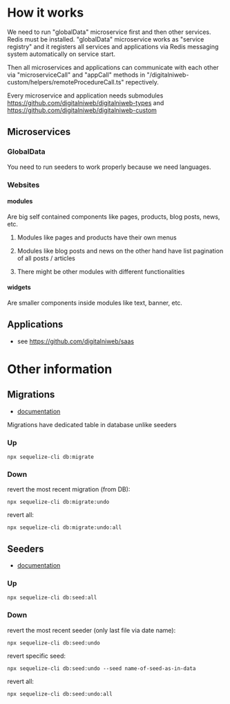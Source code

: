 # How it works

We need to run "globalData" microservice first and then other services. Redis must be installed. "globalData" microservice works as "service registry" and it registers all services and applications via Redis messaging system automatically on service start.

Then all microservices and applications can communicate with each other via "microserviceCall" and "appCall" methods in "/digitalniweb-custom/helpers/remoteProcedureCall.ts" repectively.

Every microservice and application needs submodules https://github.com/digitalniweb/digitalniweb-types and https://github.com/digitalniweb/digitalniweb-custom

## Microservices

### GlobalData

You need to run seeders to work properly because we need languages.

### Websites

#### modules

Are big self contained components like pages, products, blog posts, news, etc.

1. Modules like pages and products have their own menus

2. Modules like blog posts and news on the other hand have list pagination of all posts / articles

3. There might be other modules with different functionalities

#### widgets

Are smaller components inside modules like text, banner, etc.

## Applications

-   see https://github.com/digitalniweb/saas

# Other information

## Migrations

-   [documentation](https://https://sequelize.org/docs/v6/other-topics/migrations/)

Migrations have dedicated table in database unlike seeders

### Up

    npx sequelize-cli db:migrate

### Down

revert the most recent migration (from DB):

    npx sequelize-cli db:migrate:undo

revert all:

    npx sequelize-cli db:migrate:undo:all

## Seeders

-   [documentation](https://https://sequelize.org/docs/v6/other-topics/migrations/)

### Up

    npx sequelize-cli db:seed:all

### Down

revert the most recent seeder (only last file via date name):

    npx sequelize-cli db:seed:undo

revert specific seed:

    npx sequelize-cli db:seed:undo --seed name-of-seed-as-in-data

revert all:

    npx sequelize-cli db:seed:undo:all
